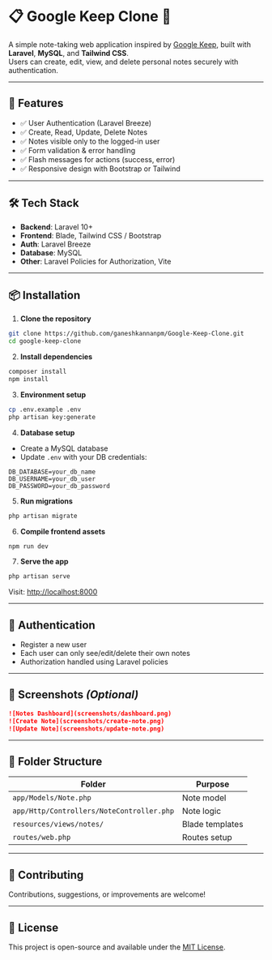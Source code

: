
# 📋 Google Keep Clone 📝

A simple note-taking web application inspired by [Google Keep](https://keep.google.com/), built with **Laravel**, **MySQL**, and **Tailwind CSS**.  
Users can create, edit, view, and delete personal notes securely with authentication.

---

## 🚀 Features

- ✅ User Authentication (Laravel Breeze)
- ✅ Create, Read, Update, Delete Notes
- ✅ Notes visible only to the logged-in user
- ✅ Form validation & error handling
- ✅ Flash messages for actions (success, error)
- ✅ Responsive design with Bootstrap or Tailwind

---

## 🛠 Tech Stack

- **Backend**: Laravel 10+
- **Frontend**: Blade, Tailwind CSS / Bootstrap
- **Auth**: Laravel Breeze
- **Database**: MySQL
- **Other**: Laravel Policies for Authorization, Vite

---

## 📦 Installation

1. **Clone the repository**

```bash
git clone https://github.com/ganeshkannanpm/Google-Keep-Clone.git
cd google-keep-clone
```

2. **Install dependencies**

```bash
composer install
npm install
```

3. **Environment setup**

```bash
cp .env.example .env
php artisan key:generate
```

4. **Database setup**

- Create a MySQL database
- Update `.env` with your DB credentials:

```env
DB_DATABASE=your_db_name
DB_USERNAME=your_db_user
DB_PASSWORD=your_db_password
```

5. **Run migrations**

```bash
php artisan migrate
```

6. **Compile frontend assets**

```bash
npm run dev
```

7. **Serve the app**

```bash
php artisan serve
```

Visit: [http://localhost:8000](http://localhost:8000)

---

## 🔐 Authentication

- Register a new user
- Each user can only see/edit/delete their own notes
- Authorization handled using Laravel policies

---

## 📸 Screenshots *(Optional)*

```markdown
![Notes Dashboard](screenshots/dashboard.png)
![Create Note](screenshots/create-note.png)
![Update Note](screenshots/update-note.png)
```

---

## 📁 Folder Structure

| Folder | Purpose |
|--------|---------|
| `app/Models/Note.php` | Note model |
| `app/Http/Controllers/NoteController.php` | Note logic |
| `resources/views/notes/` | Blade templates |
| `routes/web.php` | Routes setup |

---

## 🤝 Contributing

Contributions, suggestions, or improvements are welcome!

---

## 📝 License

This project is open-source and available under the [MIT License](LICENSE).
